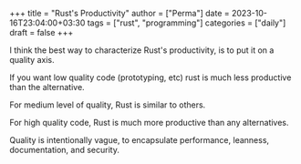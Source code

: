 +++
title = "Rust's Productivity"
author = ["Perma"]
date = 2023-10-16T23:04:00+03:30
tags = ["rust", "programming"]
categories = ["daily"]
draft = false
+++

I think the best way to characterize <span class="language">Rust</span>'s productivity, is to put it on a quality axis.

If you want low quality code (prototyping, etc) rust is much less productive than the alternative.

For medium level of quality, <span class="language">Rust</span> is similar to others.

For high quality code, <span class="language">Rust</span> is much more productive than any alternatives.

Quality is intentionally vague, to encapsulate performance, leanness, documentation, and security.
